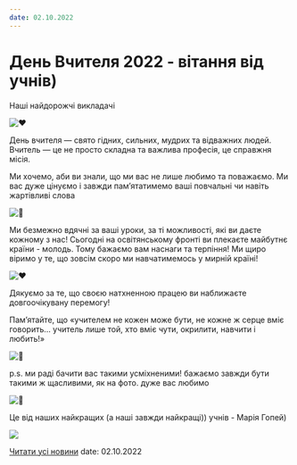 ```yaml
---
date: 02.10.2022
---
```

# День Вчителя 2022 - вітання від учнів)

Наші найдорожчі викладачі

![♥️](https://static.xx.fbcdn.net/images/emoji.php/v9/tac/1/16/2665.png)

День вчителя — свято гідних, сильних, мудрих та відважних людей. Вчитель — це не просто складна та важлива професія, це справжня місія.

Ми хочемо, аби ви знали, що ми вас не лише любимо та поважаємо. Ми вас дуже цінуємо і завжди пам’ятатимемо ваші повчальні чи навіть жартівливі слова

![🤍](https://static.xx.fbcdn.net/images/emoji.php/v9/tc5/1/16/1f90d.png)

Ми безмежно вдячні за ваші уроки, за ті можливості, які ви даєте кожному з нас! Сьогодні на освітянському фронті ви плекаєте майбутнє країни - молодь. Тому бажаємо вам наснаги та терпіння! Ми щиро віримо у те, що зовсім скоро ми навчатимемось у мирній країні!

![♥️](https://static.xx.fbcdn.net/images/emoji.php/v9/tac/1/16/2665.png)

Дякуємо за те, що своєю натхненною працею ви наближаєте довгоочікувану перемогу!

Пам’ятайте, що «учителем не кожен може бути, не кожне ж серце вміє говорить… учитель лише той, хто вміє чути, окрилити, навчити і любить!»

![🤍](https://static.xx.fbcdn.net/images/emoji.php/v9/tc5/1/16/1f90d.png)

p.s. ми раді бачити вас такими усміхненими! бажаємо завжди бути такими ж щасливими, як на фото. дуже вас любимо

![🥰](https://static.xx.fbcdn.net/images/emoji.php/v9/tea/1/16/1f970.png)

Це від наших найкращих (а наші завжди найкращі)) учнів - Марія Гопей)

![](/images/blog/день-вчителя-2022-вітання-від-учнів/день-вчителя-22.png)

[Читати усі новини](/news)
date: 02.10.2022
